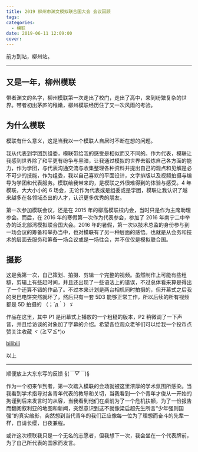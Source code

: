 ```yaml
---
title: 2019 柳州市渊文模拟联合国大会 会议回顾
tags:
categories:
  - 模联
date: 2019-06-11 12:09:00
cover:
---
```

前方到站，柳州站。

---

## 又是一年，柳州模联

带者渊文的名字，柳州模联第一次走出了校门，走出了高中，来到纷繁复杂的世界。带者初出茅庐的稚嫩，柳州模联经历住了又一次风雨的考验。

## 为什么模联

模联有什么意义，这是当我以一个模联人自居时不断在想的问题。

我从代表到学团到组委，模联带给我的感受是相似而又不同的。作为代表，模联让我感到世界除了和平更有纷争与黑暗，让我通过模拟的世界去锻炼自己各方面的能力，作为学团，与代表沟通交流与收集整理各种资料并提出自己的观点和见解是必不可少的技能，作为组委，我以自己喜欢的平面设计，文字排版以及视频拍摄与编导为学团和代表服务。模联给我带来的，是模联之外很难得到的体验与感受。4 年模联，大大小小的 6 场会，无论作为代表或是组委或是学团，模联让我认识了越来越多在各领域杰出的人才，认识更多优秀的朋友。

第一次参加模联会议，还是在 2015 年的柳高模联校内会，当时只是作为主席助理参会。而后，在 2016 年的寒假第一次作为代表参会，参加了 2016 年南宁二中举办的泛北部湾模拟联合国大会。2016 年的暑假，第一次以技术总监的身份参与到一场会议的筹备和举办当中，也对模联有了另一种层面的感悟。也就是从会务和技术的层面去服务和筹备一场会议或是一场往会，并不仅仅是模拟联合国。

## 摄影

这是我第一次，自己策划、拍摄、剪辑一个完整的视频。虽然制作上可能有些粗糙，剪辑上有些赶时间，并且还出现了一些语法上的错误，不过总体看来算是得出了一个还算不错的作品了。不过本来计划是两台相机同时拍摄的，但开幕式之后我的奥巴电饼突然就坏了，然后只有一套 5D3 能够正常工作，所以后续的所有视频都是 5D 拍摄的 （；´д｀）ゞ

作品在这里，其中 P1 是闭幕式上播放的一个粗糙的版本，P2 稍微调了一下声音，并且给访谈的对象加了字幕的介绍。希望各位观众老爷们可以给我一个投币点赞关注收藏 ヾ (≧▽≦*)o

[bilibili](https://www.bilibili.com/video/av55111783)

以上

---
顺便放上大东东写的反馈 §(*￣▽￣*)§

作为一个初来乍到者，第一次踏入模联的会场就被这里浓厚的学术氛围所感染。当我看到学术指导对各青年代表的教导和关切，当我看到一个个青年才俊从一开始的拘谨到后来发言时的从容，当我看到他们在桌前为了一个危机扶额，为了一份报告而翻阅叙利亚的地图和新闻，突然意识到这不就像梁启超先生所言“少年强则国强”的真实缩影，突然想到当代青年的我们正应像每一位为了理想而奋斗的先辈一样，自请长缨，日夜兼程。

或许这次模联我只是一个无名的志愿者，但我想下一次，我会坐在一个代表牌前，为了自己所代表的国家而发言。
